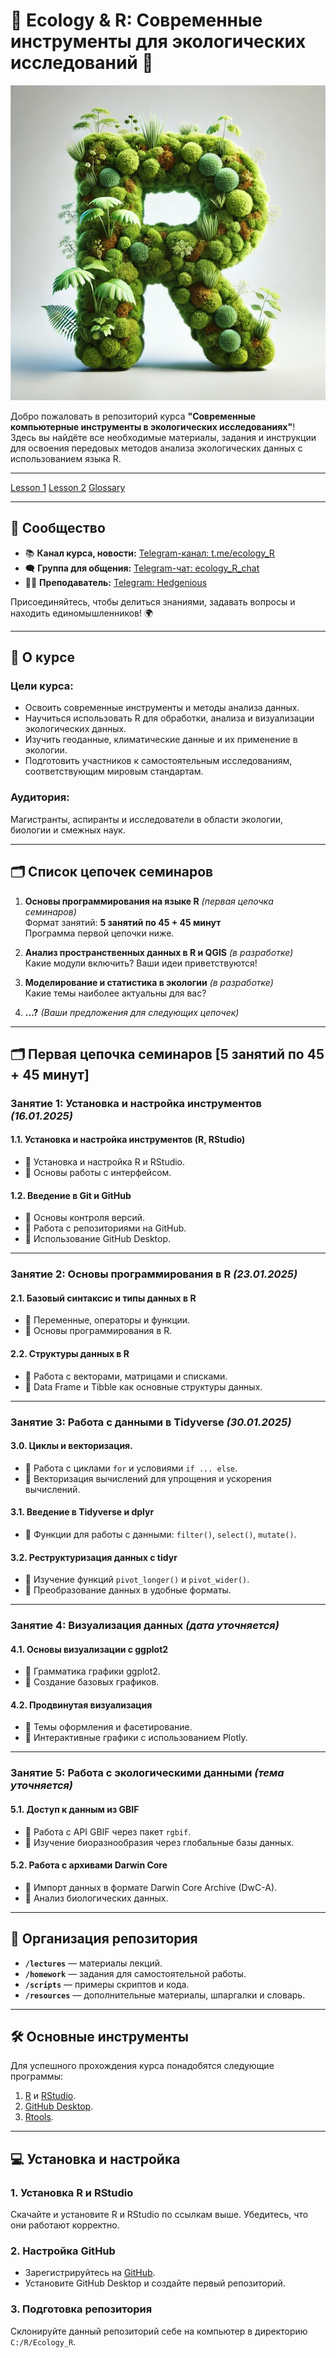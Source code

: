 # 🌿 Ecology & R: Современные инструменты для экологических исследований 🌿

![Баннер курса](images/ecology_R_logo.jpg)

Добро пожаловать в репозиторий курса **"Современные компьютерные инструменты в экологических исследованиях"**!  
Здесь вы найдёте все необходимые материалы, задания и инструкции для освоения передовых методов анализа экологических данных с использованием языка R.

---

[Lesson 1](docs/lessons/lesson_1.md)
[Lesson 2](docs/lessons/lesson_2.md)
[Glossary](docs/glossary.md)

---

## 📢 Сообщество

- 📚 **Канал курса, новости:** [Telegram-канал: t.me/ecology_R](https://t.me/ecology_R)  
- 🗨️ **Группа для общения:** [Telegram-чат: ecology_R_chat](https://t.me/ecology_R_chat)
- 👨‍💻 **Преподаватель:** [Telegram: Hedgenious](https://t.me/Hedgenious)  


Присоединяйтесь, чтобы делиться знаниями, задавать вопросы и находить единомышленников! 🌍

---

## 📖 О курсе

### Цели курса:
- Освоить современные инструменты и методы анализа данных.
- Научиться использовать R для обработки, анализа и визуализации экологических данных.
- Изучить геоданные, климатические данные и их применение в экологии.
- Подготовить участников к самостоятельным исследованиям, соответствующим мировым стандартам.

### Аудитория:
Магистранты, аспиранты и исследователи в области экологии, биологии и смежных наук.

---

## 🗂️ Список цепочек семинаров

1. **Основы программирования на языке R** *(первая цепочка семинаров)*  
   Формат занятий: **5 занятий по 45 + 45 минут**  
   Программа первой цепочки ниже.

2. **Анализ пространственных данных в R и QGIS** *(в разработке)*  
   Какие модули включить? Ваши идеи приветствуются! 

3. **Моделирование и статистика в экологии** *(в разработке)*  
   Какие темы наиболее актуальны для вас?  

4. **...?** *(Ваши предложения для следующих цепочек)*  

---

## 🗂️ Первая цепочка семинаров [5 занятий по 45 + 45 минут]  

### **Занятие 1: Установка и настройка инструментов** *(16.01.2025)*  

#### 1.1. Установка и настройка инструментов (R, RStudio)
- 🔹 Установка и настройка R и RStudio.
- 🔹 Основы работы с интерфейсом.

#### 1.2. Введение в Git и GitHub
- 🔹 Основы контроля версий.
- 🔹 Работа с репозиториями на GitHub.
- 🔹 Использование GitHub Desktop.

---

### **Занятие 2: Основы программирования в R** *(23.01.2025)*  

#### 2.1. Базовый синтаксис и типы данных в R
- 🔹 Переменные, операторы и функции.
- 🔹 Основы программирования в R.

#### 2.2. Структуры данных в R
- 🔹 Работа с векторами, матрицами и списками.
- 🔹 Data Frame и Tibble как основные структуры данных.

---

### **Занятие 3: Работа с данными в Tidyverse** *(30.01.2025)*  

#### 3.0. Циклы и векторизация.
- 🔹 Работа с циклами `for` и условиями `if ... else`.
- 🔹 Векторизация вычислений для упрощения и ускорения вычислений.

#### 3.1. Введение в Tidyverse и dplyr
- 🔹 Функции для работы с данными: `filter()`, `select()`, `mutate()`.

#### 3.2. Реструктуризация данных с tidyr
- 🔹 Изучение функций `pivot_longer()` и `pivot_wider()`.
- 🔹 Преобразование данных в удобные форматы.

---

### **Занятие 4: Визуализация данных** *(дата уточняется)*  

#### 4.1. Основы визуализации с ggplot2
- 🔹 Грамматика графики ggplot2.
- 🔹 Создание базовых графиков.

#### 4.2. Продвинутая визуализация
- 🔹 Темы оформления и фасетирование.
- 🔹 Интерактивные графики с использованием Plotly.

---

### **Занятие 5: Работа с экологическими данными** *(тема уточняется)*  

#### 5.1. Доступ к данным из GBIF
- 🔹 Работа с API GBIF через пакет `rgbif`.
- 🔹 Изучение биоразнообразия через глобальные базы данных.

#### 5.2. Работа с архивами Darwin Core
- 🔹 Импорт данных в формате Darwin Core Archive (DwC-A).
- 🔹 Анализ биологических данных.

---

## 📂 Организация репозитория

- **`/lectures`** — материалы лекций.
- **`/homework`** — задания для самостоятельной работы.
- **`/scripts`** — примеры скриптов и кода.
- **`/resources`** — дополнительные материалы, шпаргалки и словарь.

---

## 🛠️ Основные инструменты

Для успешного прохождения курса понадобятся следующие программы:
1. [R](https://cran.r-project.org/bin/windows/base/) и [RStudio](https://posit.co/download/rstudio-desktop/).
2. [GitHub Desktop](https://desktop.github.com/).
3. [Rtools](https://cloud.r-project.org/bin/windows/Rtools/rtools44/rtools.html).

---

## 💻 Установка и настройка

### 1. Установка R и RStudio
Скачайте и установите R и RStudio по ссылкам выше. Убедитесь, что они работают корректно.

### 2. Настройка GitHub
- Зарегистрируйтесь на [GitHub](https://github.com).
- Установите GitHub Desktop и создайте первый репозиторий.

### 3. Подготовка репозитория
Склонируйте данный репозиторий себе на компьютер в директорию `C:/R/Ecology_R`.



